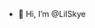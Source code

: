 - 👋 Hi, I’m @LilSkye

<!---
LilSkye/LilSkye is a ✨ special ✨ repository because its `README.md` (this file) appears on your GitHub profile.
You can click the Preview link to take a look at your changes.
--->

